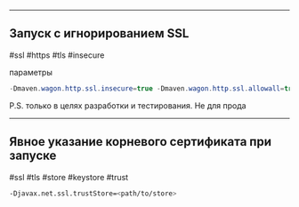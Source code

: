 
---

## Запуск с игнорированием SSL
#ssl #https #tls #insecure

параметры
```java
-Dmaven.wagon.http.ssl.insecure=true -Dmaven.wagon.http.ssl.allowall=true
```

P.S. только в целях разработки и тестирования. Не для прода


---

## Явное указание корневого сертификата при запуске
#ssl  #tls #store #keystore #trust

```bash
-Djavax.net.ssl.trustStore=<path/to/store>
```